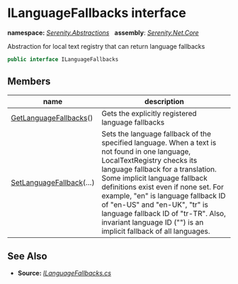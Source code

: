# ILanguageFallbacks interface
**namespace:** *[Serenity.Abstractions](../README.md#serenity.abstractions-namespace)*   **assembly**: *[Serenity.Net.Core](../README.md)*

Abstraction for local text registry that can return language fallbacks

```csharp
public interface ILanguageFallbacks
```

## Members

| name | description |
| --- | --- |
| [GetLanguageFallbacks](ILanguageFallbacks/GetLanguageFallbacks.md)() | Gets the explicitly registered language fallbacks |
| [SetLanguageFallback](ILanguageFallbacks/SetLanguageFallback.md)(…) | Sets the language fallback of the specified language. When a text is not found in one language, LocalTextRegistry checks its language fallback for a translation. Some implicit language fallback definitions exist even if none set. For example, "en" is language fallback ID of "en-US" and "en-UK", "tr" is language fallback ID of "tr-TR". Also, invariant language ID ("") is an implicit fallback of all languages. |

## See Also

* **Source:** *[ILanguageFallbacks.cs](https://github.com/serenity-is/Serenity/blob/master/src/Serenity.Net.Core/Localization/ILanguageFallbacks.cs)*